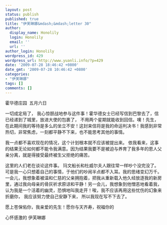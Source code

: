 ```yaml
---
layout: post
status: publish
published: true
title: "伊芙琳娜&mdash;&mdash;letter 30"
author:
  display_name: Honolily
  login: Honolily
  email: ''
  url: ''
author_login: Honolily
wordpress_id: 429
wordpress_url: http://www.yuanli.info/?p=429
date: '2009-07-28 18:46:42 +0800'
date_gmt: '2009-07-28 10:46:42 +0800'
categories:
- "伊芙琳娜"
tags: []
comments: []
---
```

<p>霍华德庄园&nbsp; 五月六日</p>
<p>一切成定局了， 我心惊胆战地参与这件事！霍华德女士已经写信到巴黎去了，信已经递到了城里，放进大使的包裹了， 不用两个星期就能收到回信。噢！先生，在此期间我的等待是多么的坐立不安！这封来信将是我的命运判决书！我感到非常热切，非常焦虑，一刻都平静不下来，也不能思考其他的事情。</p>
<p>我一点都不喜欢现在的情况，这个计划根本就不应该被提出来。 依我看来，这事的结果无论如何都不能令我满意。因为结果我要不是被迫与养育了我多年的恩人父亲分离，就是得接受最终被生父拒绝的痛苦。</p>
<p>这里的人们老在谈论这件事。 玛文船长和杜威尔夫人跟往常一样吵个没完没了。 可是我一心只想着自己的事情，于他们的吵闹半点都不入耳。我的思绪变幻万千。 一会儿，我想象着被温和仁慈的父亲拥抱着，把我从重新载入他久经放逐我的新房里，通过我向母亲的骨灰祈求原谅和平静！另一会儿，我想象到他憎恶地看着我，认为我是一个活着的幽灵，恐惧地叫我走开！唉，我不应该再用这些忧伤的幻象来折磨你， 我应该努力使自己安静下来， 所以我现在写不下去了。</p>
<p>愿上苍保佑你，我亲爱的先生！愿你与天齐寿，祝福你的</p>
<p>心怀感激的 伊芙琳娜</p>
